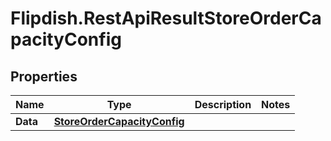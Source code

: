 # Flipdish.RestApiResultStoreOrderCapacityConfig

## Properties

Name | Type | Description | Notes
------------ | ------------- | ------------- | -------------
**Data** | [**StoreOrderCapacityConfig**](StoreOrderCapacityConfig.md) |  | 


